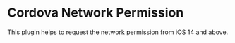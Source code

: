 # Cordova Network Permission

This plugin helps to request the network permission from iOS 14 and above.  
